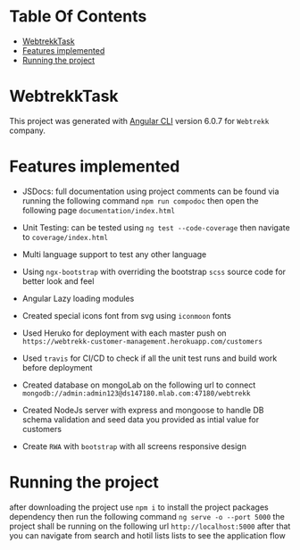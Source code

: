 # Table Of Contents
*  [WebtrekkTask](#WebtrekkTask)
*  [Features implemented](#features-implemented)
*  [Running the project](#running-the-project)



# WebtrekkTask
This project was generated with [Angular CLI](https://github.com/angular/angular-cli) version 6.0.7 for `Webtrekk` company.


# Features implemented  
* JSDocs:
    full documentation using project comments can be found 
    via running the following command `npm run compodoc`
    then open the following page `documentation/index.html` 

* Unit Testing: 
    can be tested using `ng test --code-coverage` then navigate to `coverage/index.html`

* Multi language support to test any other language 

* Using `ngx-bootstrap` with overriding the bootstrap `scss` source code for better look and feel

* Angular Lazy loading modules

* Created special icons font from svg using `iconmoon` fonts

* Used Heruko for deployment with each master push on `https://webtrekk-customer-management.herokuapp.com/customers`

* Used `travis` for CI/CD to check if all the unit test runs and build work before deployment

* Created database on mongoLab on the following url to connect  `mongodb://admin:admin123@ds147180.mlab.com:47180/webtrekk`

* Created NodeJs server with express and mongoose to handle DB schema validation and seed data you provided as intial value for customers

* Create `RWA` with `bootstrap` with all screens responsive design

# Running the project
after downloading the project use `npm i` to install the project packages dependency
then run the following command `ng serve -o --port 5000` the project shall be running on the following url
`http://localhost:5000` after that you can navigate from search and hotil lists lists to see the application flow 
